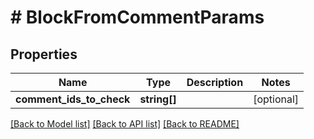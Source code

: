 # # BlockFromCommentParams

## Properties

Name | Type | Description | Notes
------------ | ------------- | ------------- | -------------
**comment_ids_to_check** | **string[]** |  | [optional]

[[Back to Model list]](../../README.md#models) [[Back to API list]](../../README.md#endpoints) [[Back to README]](../../README.md)
